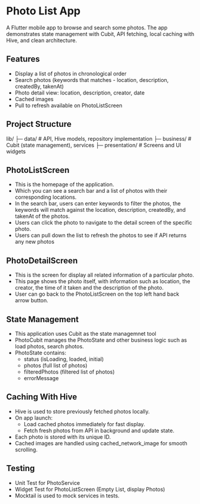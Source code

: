 # Photo List App

A Flutter mobile app to browse and search some photos.
The app demonstrates state management with Cubit, API fetching, local caching with Hive, and clean architecture.

## Features

- Display a list of photos in chronological order
- Search photos (keywords that matches - location, description, createdBy, takenAt)
- Photo detail view: location, description, creator, date
- Cached images
- Pull to refresh available on PhotoListScreen

## Project Structure

lib/
├─ data/ # API, Hive models, repository implementation
├─ business/ # Cubit (state management), services
├─ presentation/ # Screens and UI widgets

## PhotoListScreen

- This is the homepage of the application.
- Which you can see a search bar and a list of photos with their corresponding locations.
- In the search bar, users can enter keywords to filter the photos, the keywords will match against the location, description, createdBy, and takenAt of the photos.
- Users can click the photo to navigate to the detail screen of the specific photo.
- Users can pull down the list to refresh the photos to see if API returns any new photos

## PhotoDetailScreen

- This is the screen for display all related information of a particular photo.
- This page shows the photo itself, with information such as location, the creator, the time of it taken and the description of the photo.
- User can go back to the PhotoListScreen on the top left hand back arrow button.

## State Management

- This application uses Cubit as the state managemnet tool
- PhotoCubit manages the PhotoState and other business logic such as load photos, search photos.
- PhotoState contains:
  - status (isLoading, loaded, initial)
  - photos (full list of photos)
  - filteredPhotos (filtered list of photos)
  - errorMessage

## Caching With Hive

- Hive is used to store previously fetched photos locally.
- On app launch:
  - Load cached photos immediately for fast display.
  - Fetch fresh photos from API in background and update state.
- Each photo is stored with its unique ID.
- Cached images are handled using cached_network_image for smooth scrolling.

## Testing

- Unit Test for PhotoService
- Widget Test for PhotoListScreen (Empty List, display Photos)
- Mocktail is used to mock services in tests.
